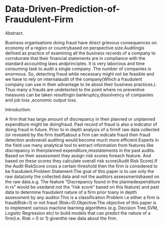 # Data-Driven-Prediction-of-Fraudulent-Firm
Abstract.

Business organisations doing fraud have direct grievous consequences on economy of a region or countrybased on perspective size.Auditingis defined as practice of examining all the business records of a com­pany to corroborate that their financial statements are in compliance with the standard accounting laws andprinciples. It is very laborious and time consuming task to audit a single company .The number of compa­nies is enormous. So, detecting fraud while necessary might not be feasible and we have to rely on internalaudit of the company(Which a fraudulent company can use in their advantage to lie about their business prac­tices.). Thus many a frauds are undetected to the point where no preventive measures can be taken resultingin bankruptcy,dis­solvency of companies and job loss ,economic output loss.

Introduction:

A firm that has large amount of discrepancy in their planned or unplanned expenditure might be doingfraud. Past record of fraud is also a indicator of doing fraud in future. Prior to in depth analysis of a firmif raw data collected (or revealed by the firm itself)about a firm can indicate fraud then fraud detection andoverall auditing would become much more efficient.Experts in the field use many analytical tool to extract information from features like discrepancy in theirplanned expenditure,misstatements in the past audits. Based on their assessment they assign risk scores foreach feature. And based on these scores they calculate overall risk score(Audit Risk Score).If the Audit RiskScore cross a certain threshold then the firm is considered to be fraudulent.Problem Statement:The goal of this paper is to use only the raw data(only the collected data and not the auditors assessmentsbased on the raw data.e.g. The feature ”Discrepancy found in the planned­expenditure in rs” would be usedand not the ”risk score” based on this feature) and past data to determine fraudulent nature of a firm prior toany in depth assessment by any auditor.This is a classification Problem i.e either a firm is fraud(Risk=1) or not fraud (Risk=0).Objective:The objective of this paper is to implement various machine learning algorithms (e.g. Decision Tree,SVM, Logistic Regression etc) to build models that can predict the nature of a firm(i.e. Risk = 0 or 1) giventhe raw data about the firm.
